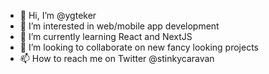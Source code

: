 - 👋 Hi, I’m @ygteker
- 👀 I’m interested in web/mobile app development
- 🌱 I’m currently learning React and NextJS
- 💞️ I’m looking to collaborate on new fancy looking projects 
- 📫 How to reach me on Twitter @stinkycaravan

<!---
ygteker/ygteker is a ✨ special ✨ repository because its `README.md` (this file) appears on your GitHub profile.
You can click the Preview link to take a look at your changes.
--->
